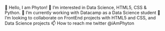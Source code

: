 👋 Hello, I am Phyton!
👀 I’m interested in Data Science, HTML5, CSS & Python.
🌱 I’m currently working with Datacamp as a Data Science student
💞️ I’m looking to collaborate on FrontEnd projects with HTML5 and CSS, and Data Science projects
📫 How to reach me twitter @iAmPhyton
